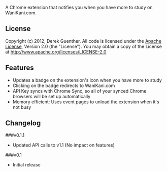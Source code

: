 A Chrome extension that notifies you when you have more to study on WaniKani.com.

## License

Copyright (c) 2012, Derek Guenther.
All code is licensed under the [Apache License](http://www.apache.org/licenses/LICENSE-2.0), Version 2.0 (the "License"). You may obtain a copy of the License at http://www.apache.org/licenses/LICENSE-2.0

## Features
* Updates a badge on the extension's icon when you have more to study
* Clicking on the badge redirects to WaniKani.com
* API Key syncs with Chrome Sync, so all of your synced Chrome browsers will be set up automatically
* Memory efficient: Uses event pages to unload the extension when it's not busy

## Changelog

###v0.1.1

* Updated API calls to v1.1 (No impact on features)

###v0.1

* Initial release